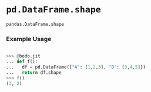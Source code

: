 # `pd.DataFrame.shape`

`pandas.DataFrame.shape`

### Example Usage

```py

>>> @bodo.jit
... def f():
...   df = pd.DataFrame({"A": [1,2,3], "B": [3,4,5]})
...   return df.shape
>>> f()
(3, 2)
```
